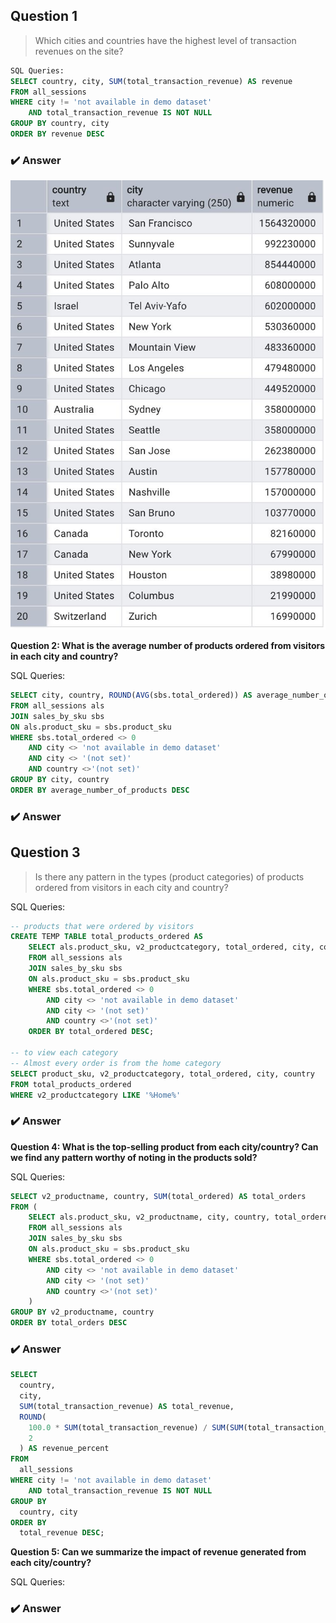     
## Question 1
> Which cities and countries have the highest level of transaction revenues on the site?


```SQL
SQL Queries:
SELECT country, city, SUM(total_transaction_revenue) AS revenue  
FROM all_sessions
WHERE city != 'not available in demo dataset' 
	AND total_transaction_revenue IS NOT NULL
GROUP BY country, city
ORDER BY revenue DESC
```


### :heavy_check_mark: Answer

![Question 1 answer.](./images/question1.jpeg)



**Question 2: What is the average number of products ordered from visitors in each city and country?**


SQL Queries:
```SQL
SELECT city, country, ROUND(AVG(sbs.total_ordered)) AS average_number_of_products
FROM all_sessions als
JOIN sales_by_sku sbs
ON als.product_sku = sbs.product_sku
WHERE sbs.total_ordered <> 0 
	AND city <> 'not available in demo dataset' 
	AND city <> '(not set)'
	AND country <>'(not set)'
GROUP BY city, country 	
ORDER BY average_number_of_products DESC

```


### :heavy_check_mark: Answer





## Question 3 
> Is there any pattern in the types (product categories) of products ordered from visitors in each city and country?


SQL Queries:
```SQL
-- products that were ordered by visitors
CREATE TEMP TABLE total_products_ordered AS
	SELECT als.product_sku, v2_productcategory, total_ordered, city, country
	FROM all_sessions als
	JOIN sales_by_sku sbs
	ON als.product_sku = sbs.product_sku
	WHERE sbs.total_ordered <> 0 
		AND city <> 'not available in demo dataset' 
		AND city <> '(not set)'
		AND country <>'(not set)'
	ORDER BY total_ordered DESC;

-- to view each category
-- Almost every order is from the home category 
SELECT product_sku, v2_productcategory, total_ordered, city, country
FROM total_products_ordered
WHERE v2_productcategory LIKE '%Home%' 


```



### :heavy_check_mark: Answer





**Question 4: What is the top-selling product from each city/country? Can we find any pattern worthy of noting in the products sold?**


SQL Queries:
```SQL
SELECT v2_productname, country, SUM(total_ordered) AS total_orders
FROM (
	SELECT als.product_sku, v2_productname, city, country, total_ordered
	FROM all_sessions als
	JOIN sales_by_sku sbs
	ON als.product_sku = sbs.product_sku
	WHERE sbs.total_ordered <> 0 
		AND city <> 'not available in demo dataset' 
		AND city <> '(not set)'
		AND country <>'(not set)'
	)
GROUP BY v2_productname, country
ORDER BY total_orders DESC
```



### :heavy_check_mark: Answer

```sql
SELECT 
  country,
  city,
  SUM(total_transaction_revenue) AS total_revenue,
  ROUND(
    100.0 * SUM(total_transaction_revenue) / SUM(SUM(total_transaction_revenue)) OVER (), 
    2
  ) AS revenue_percent
FROM 
  all_sessions
WHERE city != 'not available in demo dataset' 
	AND total_transaction_revenue IS NOT NULL
GROUP BY 
  country, city
ORDER BY 
  total_revenue DESC;

```



**Question 5: Can we summarize the impact of revenue generated from each city/country?**

SQL Queries:



### :heavy_check_mark: Answer







